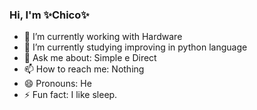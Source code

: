 ### Hi, I'm ✨Chico✨

- 🔭 I’m currently working with Hardware
- 🌱 I’m currently studying improving in python language
- 💬 Ask me about: Simple e Direct
- 📫 How to reach me: Nothing
- 😄 Pronouns: He
- ⚡ Fun fact: I like sleep.
